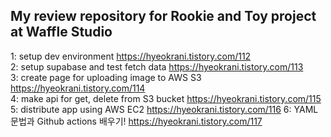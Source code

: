 ## My review repository for Rookie and Toy project at Waffle Studio

1: setup dev environment https://hyeokrani.tistory.com/112  
2: setup supabase and test fetch data https://hyeokrani.tistory.com/113  
3: create page for uploading image to AWS S3 https://hyeokrani.tistory.com/114  
4: make api for get, delete from S3 bucket https://hyeokrani.tistory.com/115  
5: distribute app using AWS EC2 https://hyeokrani.tistory.com/116
6: YAML 문법과 Github actions 배우기! https://hyeokrani.tistory.com/117